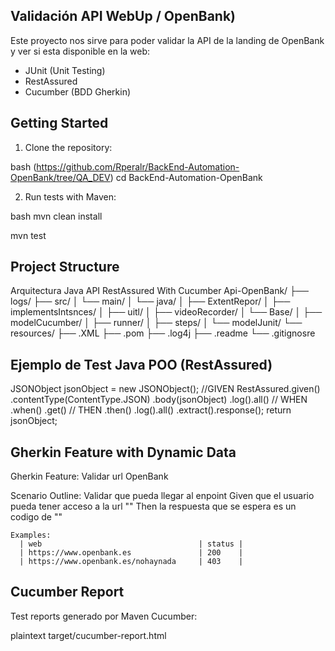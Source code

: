 ## Validación API WebUp / OpenBank)

Este proyecto nos sirve para poder validar la API de la landing de OpenBank y ver si esta disponible en la web:

- JUnit (Unit Testing)
- RestAssured 
- Cucumber (BDD Gherkin)

## Getting Started

1. Clone the repository:

bash
(https://github.com/Rperalr/BackEnd-Automation-OpenBank/tree/QA_DEV)
cd BackEnd-Automation-OpenBank

2. Run tests with Maven:

bash
mvn clean install

mvn test

##  Project Structure

Arquitectura Java API RestAssured With Cucumber 
Api-OpenBank/
├── logs/
├── src/
│   └── main/
│       └── java/
│           ├── ExtentRepor/
│           ├── implementsIntsnces/
│           ├── uitl/
│           ├── videoRecorder/
│           └── Base/
│               ├── modelCucumber/
│               ├── runner/
│               ├── steps/
│               └── modelJunit/
└── resources/
    ├── .XML
    ├── .pom
    ├── .log4j
    ├── .readme
    └── .gitignosre
  
##  Ejemplo de Test Java POO (RestAssured)

JSONObject jsonObject  = new JSONObject();
        //GIVEN
        RestAssured.given()
                .contentType(ContentType.JSON)
                .body(jsonObject)
                .log().all()
         // WHEN
                .when()
                .get()
         // THEN
                .then()
                .log().all()
                .extract().response();
        return jsonObject;

## Gherkin Feature with Dynamic Data

Gherkin
Feature: Validar url OpenBank

  Scenario Outline: Validar que pueda llegar al enpoint
    Given que el usuario pueda tener acceso a la url "<web>"
    Then la respuesta que se espera es un codigo de "<status>"

    Examples:
      | web                                   | status |
      | https://www.openbank.es               | 200    |
      | https://www.openbank.es/nohaynada     | 403    |


## Cucumber Report

Test reports generado por Maven Cucumber:

plaintext
target/cucumber-report.html

